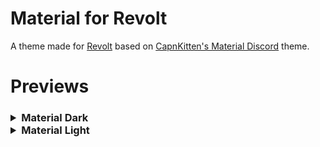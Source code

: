 # Material for Revolt
A theme made for [Revolt](https://revolt.chat/) based on [CapnKitten's Material Discord](https://github.com/CapnKitten/Material-Discord) theme.

# Previews
<h3><details>
  <summary>Material Dark</summary>
  <h5>
  • Chat
  <img src = "files/previews/material-dark-chat.png" alt = "Material Dark Chat Preview" style = "max-width: 100%;">
  • Settings
  <p></p>
  <img src = "files/previews/material-dark-settings.gif" alt = "Material Dark Settings Preview" style = "max-width: 100%;">
  </h5>
</details>
<details>
  <summary>Material Light</summary>
  <h5>
  • Chat
  <img src = "files/previews/material-light-chat.png" alt = "Material Light Chat Preview" style = "max-width: 100%;">
  • Settings
  <p></p>
  <img src = "files/previews/material-light-settings.gif" alt = "Material Light Settings Preview" style = "max-width: 100%;">
  </h5>
</details>
</h3>
